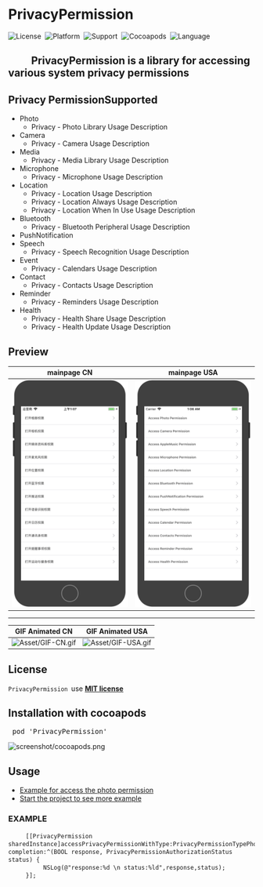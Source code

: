# PrivacyPermission
![License](https://img.shields.io/badge/License-MIT-orange.svg)&nbsp;
![Platform](https://img.shields.io/badge/Platform-iOS-yellowgreen.svg)&nbsp;
![Support](https://img.shields.io/badge/Support-iOS%208%2B-lightgrey.svg)&nbsp;
![Cocoapods](https://img.shields.io/badge/cocoapods-support-red.svg)&nbsp;
![Language](https://img.shields.io/badge/language-Objective--C-B9D3EE.svg)&nbsp;


## &emsp;&emsp; PrivacyPermission is a  library for accessing various system privacy permissions

## Privacy PermissionSupported
 - Photo
 	- Privacy - Photo Library Usage Description
 - Camera
 	- Privacy - Camera Usage Description
 - Media
 	- Privacy - Media Library Usage Description
 - Microphone
 	- Privacy - Microphone Usage Description
 - Location
 	- Privacy - Location Usage Description
 	- Privacy - Location Always Usage Description
 	- Privacy - Location When In Use Usage Description
 - Bluetooth
 	- Privacy - Bluetooth Peripheral Usage Description
 - PushNotification
 - Speech
 	- Privacy - Speech Recognition Usage Description
 - Event
 	- Privacy - Calendars Usage Description
 - Contact
 	- Privacy - Contacts Usage Description
 - Reminder
 	- Privacy - Reminders Usage Description 
 - Health
 	- Privacy - Health Share Usage Description
 	- Privacy - Health Update Usage Description
 
## Preview
 mainpage CN  | mainpage USA
  -----|-----
 ![Asset/screenshot-CN.png](Asset/screenshot-CN.png) |  ![Asset/screenshot-USA.png](Asset/screenshot-USA.png) 
 ---  
 GIF Animated CN  | GIF Animated USA
 -----|-----
 ![Asset/GIF-CN.gif](Asset/GIF-CN.gif) | ![Asset/GIF-USA.gif](Asset/GIF-USA.gif) 


## License
`PrivacyPermission `use [__MIT license__][1]

## Installation with cocoapods
<pre>
 pod 'PrivacyPermission'
</pre>
![screenshot/cocoapods.png](screenshot/cocoapods.png)

## Usage
- [Example for access the photo permission](#EXAMPLE)
- [Start the project to see more example](./PrivacyPermissionExample)

<a name="EXAMPLE"></a>
### EXAMPLE
```
     [[PrivacyPermission sharedInstance]accessPrivacyPermissionWithType:PrivacyPermissionTypePhoto completion:^(BOOL response, PrivacyPermissionAuthorizationStatus status) {
          NSLog(@"response:%d \n status:%ld",response,status);
     }];
```






[1]:  https://github.com/GREENBANYAN/PrivacyPermission/blob/master/LICENSE "MIT License"	

